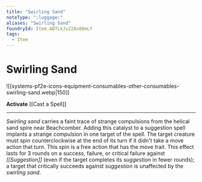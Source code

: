```yaml
---
title: "Swirling Sand"
noteType: ":luggage:"
aliases: "Swirling Sand"
foundryId: Item.ABTLkJv22As8BmLY
tags:
  - Item
---
```


# Swirling Sand
![[systems-pf2e-icons-equipment-consumables-other-consumables-swirling-sand.webp|150]]

**Activate** [[Cast a Spell]]

* * *

_Swirling sand_ carries a faint trace of strange compulsions from the helical sand spire near Beachcomber. Adding this catalyst to a suggestion spell implants a strange compulsion in one target of the spell. The target creature must spin counterclockwise at the end of its turn if it didn't take a move action that turn. This spin is a free action that has the move trait. This effect lasts for 3 rounds on a success, failure, or critical failure against _[[Suggestion]]_ (even if the target completes its _suggestion_ in fewer rounds); a target that critically succeeds against _suggestion_ is unaffected by the _swirling sand_.
